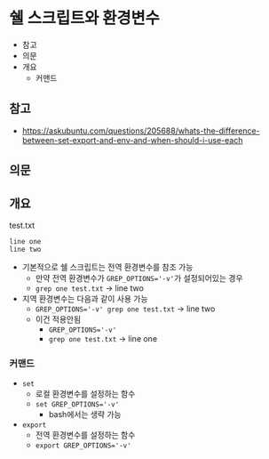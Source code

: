 # 쉘 스크립트와 환경변수

- 참고
- 의문
- 개요
  - 커맨드

## 참고

- https://askubuntu.com/questions/205688/whats-the-difference-between-set-export-and-env-and-when-should-i-use-each

## 의문

## 개요

test.txt

```
line one
line two
```

- 기본적으로 쉘 스크립트는 전역 환경변수를 참조 가능
  - 만약 전역 환경변수가 `GREP_OPTIONS='-v'`가 설정되어있는 경우
  - `grep one test.txt` -> line two
- 지역 환경변수는 다음과 같이 사용 가능
  - `GREP_OPTIONS='-v' grep one test.txt` -> line two
  - 이건 적용안됨
    - `GREP_OPTIONS='-v'`
    - `grep one test.txt` -> line one

### 커맨드

- `set`
  - 로컬 환경변수를 설정하는 함수
  - `set GREP_OPTIONS='-v'`
    - bash에서는 생략 가능
- `export`
  - 전역 환경변수를 설정하는 함수
  - `export GREP_OPTIONS='-v'`
